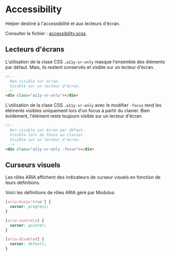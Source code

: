# Accessibility

Helper destiné à l'accessibilité et aux lecteurs d'écran.

Consulter le fichier : [accessibility.scss](https://git.cross-systems.ch/wide-front/modulus/blob/develop/scss/helpers/accessibility.scss).


## Lecteurs d'écrans

L'utilisation de la clase CSS `.a11y-sr-only` masque l'ensemble des éléments par défaut. Mais, ils restent conservés et visible sur un lecteur d'écran.

```html
<!-- 
  Non visible sur écran.
  Visible sur un lecteur d'écran.
-->
<div class="a11y-sr-only"></div>
```

L'utilisation de la clase CSS `.a11y-sr-only` avec le modifier `-focus` rend les éléments visibles uniquement lors d'un focus à partir du clavier. Bien évidement, l'élément reste toujours visible sur un lecteur d'écran.

```html
<!-- 
  Non visible sur écran par défaut.
  Visible lors du focus au clavier.
  Visible sur un lecteur d'écran.
 -->
<div class="a11y-sr-only -focus"></div>
```

## Curseurs visuels

Les rôles ARIA affichent des indicateurs de curseur visuels en fonction de leurs définitions. 

Voici les définitions de rôles ARIA géré par Modulus: 

```css
[aria-busy='true'] {
  cursor: progress;
}
```

```css
[aria-controls] {
  cursor: pointer;
}
```

```css
[aria-disabled] {
  cursor: default;
}
```